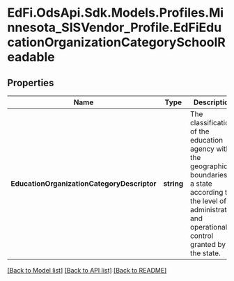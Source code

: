 # EdFi.OdsApi.Sdk.Models.Profiles.Minnesota_SISVendor_Profile.EdFiEducationOrganizationCategorySchoolReadable
## Properties

Name | Type | Description | Notes
------------ | ------------- | ------------- | -------------
**EducationOrganizationCategoryDescriptor** | **string** | The classification of the education agency within the geographic boundaries of a state according to the level of administrative and operational control granted by the state. | 

[[Back to Model list]](../README.md#documentation-for-models) [[Back to API list]](../README.md#documentation-for-api-endpoints) [[Back to README]](../README.md)

